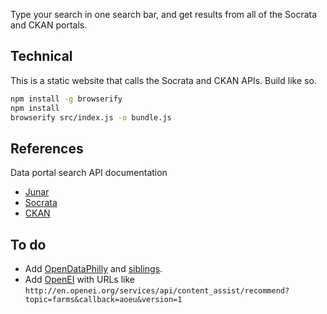 Type your search in one search bar, and get results from all of the Socrata and CKAN portals.

## Technical
This is a static website that calls the Socrata and CKAN APIs. Build like so.

```sh
npm install -g browserify
npm install
browserify src/index.js -o bundle.js
```

## References

Data portal search API documentation

* [Junar](http://wiki.junar.com/index.php/API)
* [Socrata](https://github.com/jasonlally/open-data-browser/blob/dev/data/dataportalapi.py)
* [CKAN](http://docs.ckan.org/en/ckan-1.7/apiv3.html)

## To do

* Add [OpenDataPhilly](http://opendataphilly.org/api-doc/)
    and [siblings](http://technical.ly/philly/2013/09/20/opendatacincy-launches/).
* Add [OpenEI](http://en.openei.org) with URLs like
    `http://en.openei.org/services/api/content_assist/recommend?topic=farms&callback=aoeu&version=1`
